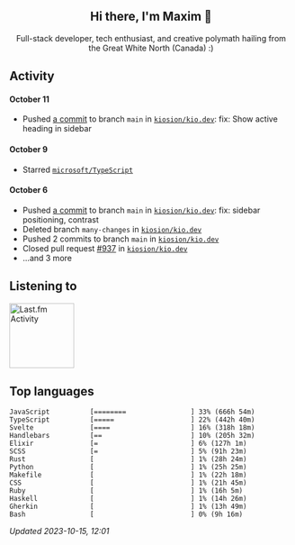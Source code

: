 <!-- deno-fmt-ignore-file -->
<div align="center">
  <h2>Hi there, I'm Maxim 👋</h2>
  <p>Full-stack developer, tech enthusiast, and creative polymath hailing from the Great White North (Canada) :)</p>
</div>


## Activity


#### October 11
* Pushed [a commit](https://github.com/kiosion/kio.dev/commit/912fdbfe0fd36599934fd1586489aed1ded22079) to branch `main` in [`kiosion/kio.dev`](https://github.com/kiosion/kio.dev): fix: Show active heading in sidebar

#### October 9
* Starred [`microsoft/TypeScript`](https://github.com/microsoft/TypeScript)

#### October 6
* Pushed [a commit](https://github.com/kiosion/kio.dev/commit/9fc12bbbacd2237402651b585ee9975c328bbe79) to branch `main` in [`kiosion/kio.dev`](https://github.com/kiosion/kio.dev): fix: sidebar positioning, contrast
* Deleted branch `many-changes` in [`kiosion/kio.dev`](https://github.com/kiosion/kio.dev)
* Pushed 2 commits to branch `main` in [`kiosion/kio.dev`](https://github.com/kiosion/kio.dev)
* Closed pull request [#937](https://github.com/kiosion/kio.dev/pull/937) in [`kiosion/kio.dev`](https://github.com/kiosion/kio.dev)
* ...and 3 more


## Listening to


<a href="https://github.com/kiosion/toru">
  <picture>
    <source media="(prefers-color-scheme: dark)" srcset="https://toru.kio.dev/api/v1/kiosion?blur&border_width=0&border_radius=26&theme=nord">
    <source media="(prefers-color-scheme: light)" srcset="https://toru.kio.dev/api/v1/kiosion?blur&border_width=0&border_radius=26&theme=light">
    <img alt="Last.fm Activity" src="https://toru.kio.dev/api/v1/kiosion?blur&border_width=0&border_radius=26" height="115" />
  </picture>
</a>


## Top languages

```
JavaScript          [========                ] 33% (666h 54m)
TypeScript          [=====                   ] 22% (442h 40m)
Svelte              [====                    ] 16% (318h 18m)
Handlebars          [==                      ] 10% (205h 32m)
Elixir              [=                       ] 6% (127h 1m)
SCSS                [=                       ] 5% (91h 23m)
Rust                [                        ] 1% (28h 24m)
Python              [                        ] 1% (25h 25m)
Makefile            [                        ] 1% (22h 18m)
CSS                 [                        ] 1% (21h 45m)
Ruby                [                        ] 1% (16h 5m)
Haskell             [                        ] 1% (14h 26m)
Gherkin             [                        ] 1% (13h 49m)
Bash                [                        ] 0% (9h 16m)
```

_Updated 2023-10-15, 12:01_
